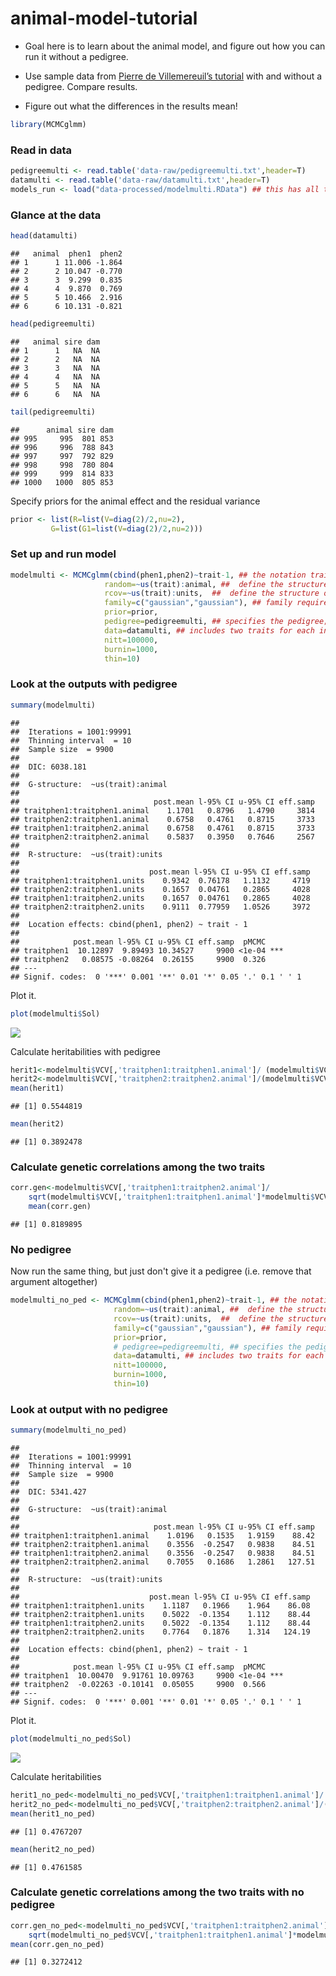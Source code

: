 # animal-model-tutorial



* Goal here is to learn about the animal model, and figure out how you can run it without a pedigree.

* Use sample data from [Pierre de Villemereuil’s tutorial](http://devillemereuil.legtux.org/wp-content/uploads/2012/12/tuto_en.pdf) with and without a pedigree. Compare results.

* Figure out what the differences in the results mean!



```r
library(MCMCglmm)
```

### Read in data


```r
pedigreemulti <- read.table('data-raw/pedigreemulti.txt',header=T)
datamulti <- read.table('data-raw/datamulti.txt',header=T)
models_run <- load("data-processed/modelmulti.RData") ## this has all the outputs from the models run in this script.
```

### Glance at the data

```r
head(datamulti)
```

```
##   animal  phen1  phen2
## 1      1 11.006 -1.864
## 2      2 10.047 -0.770
## 3      3  9.299  0.835
## 4      4  9.870  0.769
## 5      5 10.466  2.916
## 6      6 10.131 -0.821
```


```r
head(pedigreemulti)
```

```
##   animal sire dam
## 1      1   NA  NA
## 2      2   NA  NA
## 3      3   NA  NA
## 4      4   NA  NA
## 5      5   NA  NA
## 6      6   NA  NA
```


```r
tail(pedigreemulti)
```

```
##      animal sire dam
## 995     995  801 853
## 996     996  788 843
## 997     997  792 829
## 998     998  780 804
## 999     999  814 833
## 1000   1000  805 853
```


Specify priors for the animal effect and the residual variance


```r
prior <- list(R=list(V=diag(2)/2,nu=2),
		 G=list(G1=list(V=diag(2)/2,nu=2)))
```

### Set up and run model


```r
modelmulti <- MCMCglmm(cbind(phen1,phen2)~trait-1, ## the notation trait-1 allows us to estimate the mean of each trait, instead of the contrast between the two traits
					 random=~us(trait):animal, ##  define the structure of the variance-covariance matrix for the random effects 
					 rcov=~us(trait):units,  ##  define the structure of the variance-covariance matrix for the residual variances
					 family=c("gaussian","gaussian"), ## family requires a vector with the data distribution of each trait
					 prior=prior,
					 pedigree=pedigreemulti, ## specifies the pedigree; one row for each individual, each column specifies the parents for each individual
					 data=datamulti, ## includes two traits for each individual, i.e. phen1 and phen 2
					 nitt=100000,
					 burnin=1000,
					 thin=10)
```

### Look at the outputs with pedigree


```r
summary(modelmulti)
```

```
## 
##  Iterations = 1001:99991
##  Thinning interval  = 10
##  Sample size  = 9900 
## 
##  DIC: 6038.181 
## 
##  G-structure:  ~us(trait):animal
## 
##                              post.mean l-95% CI u-95% CI eff.samp
## traitphen1:traitphen1.animal    1.1701   0.8796   1.4790     3814
## traitphen2:traitphen1.animal    0.6758   0.4761   0.8715     3733
## traitphen1:traitphen2.animal    0.6758   0.4761   0.8715     3733
## traitphen2:traitphen2.animal    0.5837   0.3950   0.7646     2567
## 
##  R-structure:  ~us(trait):units
## 
##                             post.mean l-95% CI u-95% CI eff.samp
## traitphen1:traitphen1.units    0.9342  0.76178   1.1132     4719
## traitphen2:traitphen1.units    0.1657  0.04761   0.2865     4028
## traitphen1:traitphen2.units    0.1657  0.04761   0.2865     4028
## traitphen2:traitphen2.units    0.9111  0.77959   1.0526     3972
## 
##  Location effects: cbind(phen1, phen2) ~ trait - 1 
## 
##            post.mean l-95% CI u-95% CI eff.samp  pMCMC    
## traitphen1  10.12897  9.89493 10.34527     9900 <1e-04 ***
## traitphen2   0.08575 -0.08264  0.26155     9900  0.326    
## ---
## Signif. codes:  0 '***' 0.001 '**' 0.01 '*' 0.05 '.' 0.1 ' ' 1
```

Plot it. 


```r
plot(modelmulti$Sol)
```

![](animal-tutorial_files/figure-html/unnamed-chunk-9-1.png)<!-- -->


Calculate heritabilities with pedigree


```r
herit1<-modelmulti$VCV[,'traitphen1:traitphen1.animal']/ (modelmulti$VCV[,'traitphen1:traitphen1.animal']+ modelmulti$VCV[,'traitphen1:traitphen1.units'])
herit2<-modelmulti$VCV[,'traitphen2:traitphen2.animal']/(modelmulti$VCV[,'traitphen2:traitphen2.animal']+modelmulti$VCV[,'traitphen2:traitphen2.units'])
mean(herit1)
```

```
## [1] 0.5544819
```

```r
mean(herit2)
```

```
## [1] 0.3892478
```

### Calculate genetic correlations among the two traits

```r
corr.gen<-modelmulti$VCV[,'traitphen1:traitphen2.animal']/
	sqrt(modelmulti$VCV[,'traitphen1:traitphen1.animal']*modelmulti$VCV[,'traitphen2:traitphen2.animal'])
	mean(corr.gen)
```

```
## [1] 0.8189895
```


### No pedigree

Now run the same thing, but just don't give it a pedigree (i.e. remove that argument altogether)


```r
modelmulti_no_ped <- MCMCglmm(cbind(phen1,phen2)~trait-1, ## the notation trait-1 allows us to estimate the mean of each trait, instead of the contrast between the two traits
					   random=~us(trait):animal, ##  define the structure of the variance-covariance matrix for the random effects 
					   rcov=~us(trait):units,  ##  define the structure of the variance-covariance matrix for the residual variances
					   family=c("gaussian","gaussian"), ## family requires a vector with the data distribution of each trait
					   prior=prior,
					   # pedigree=pedigreemulti, ## specifies the pedigree; one row for each individual, each column specifies the parents for each individual
					   data=datamulti, ## includes two traits for each individual, i.e. phen1 and phen 2
					   nitt=100000,
					   burnin=1000,
					   thin=10)
```


### Look at output with no pedigree

```r
summary(modelmulti_no_ped)
```

```
## 
##  Iterations = 1001:99991
##  Thinning interval  = 10
##  Sample size  = 9900 
## 
##  DIC: 5341.427 
## 
##  G-structure:  ~us(trait):animal
## 
##                              post.mean l-95% CI u-95% CI eff.samp
## traitphen1:traitphen1.animal    1.0196   0.1535   1.9159    88.42
## traitphen2:traitphen1.animal    0.3556  -0.2547   0.9838    84.51
## traitphen1:traitphen2.animal    0.3556  -0.2547   0.9838    84.51
## traitphen2:traitphen2.animal    0.7055   0.1686   1.2861   127.51
## 
##  R-structure:  ~us(trait):units
## 
##                             post.mean l-95% CI u-95% CI eff.samp
## traitphen1:traitphen1.units    1.1187   0.1966    1.964    86.08
## traitphen2:traitphen1.units    0.5022  -0.1354    1.112    88.44
## traitphen1:traitphen2.units    0.5022  -0.1354    1.112    88.44
## traitphen2:traitphen2.units    0.7764   0.1876    1.314   124.19
## 
##  Location effects: cbind(phen1, phen2) ~ trait - 1 
## 
##            post.mean l-95% CI u-95% CI eff.samp  pMCMC    
## traitphen1  10.00470  9.91761 10.09763     9900 <1e-04 ***
## traitphen2  -0.02263 -0.10141  0.05055     9900  0.566    
## ---
## Signif. codes:  0 '***' 0.001 '**' 0.01 '*' 0.05 '.' 0.1 ' ' 1
```

Plot it. 


```r
plot(modelmulti_no_ped$Sol)
```

![](animal-tutorial_files/figure-html/unnamed-chunk-14-1.png)<!-- -->


Calculate heritabilities


```r
herit1_no_ped<-modelmulti_no_ped$VCV[,'traitphen1:traitphen1.animal']/ (modelmulti_no_ped$VCV[,'traitphen1:traitphen1.animal']+ modelmulti_no_ped$VCV[,'traitphen1:traitphen1.units'])
herit2_no_ped<-modelmulti_no_ped$VCV[,'traitphen2:traitphen2.animal']/(modelmulti_no_ped$VCV[,'traitphen2:traitphen2.animal']+modelmulti_no_ped$VCV[,'traitphen2:traitphen2.units'])
mean(herit1_no_ped)
```

```
## [1] 0.4767207
```

```r
mean(herit2_no_ped)
```

```
## [1] 0.4761585
```

### Calculate genetic correlations among the two traits with no pedigree


```r
corr.gen_no_ped<-modelmulti_no_ped$VCV[,'traitphen1:traitphen2.animal']/
	sqrt(modelmulti_no_ped$VCV[,'traitphen1:traitphen1.animal']*modelmulti_no_ped$VCV[,'traitphen2:traitphen2.animal'])
mean(corr.gen_no_ped)
```

```
## [1] 0.3272412
```

